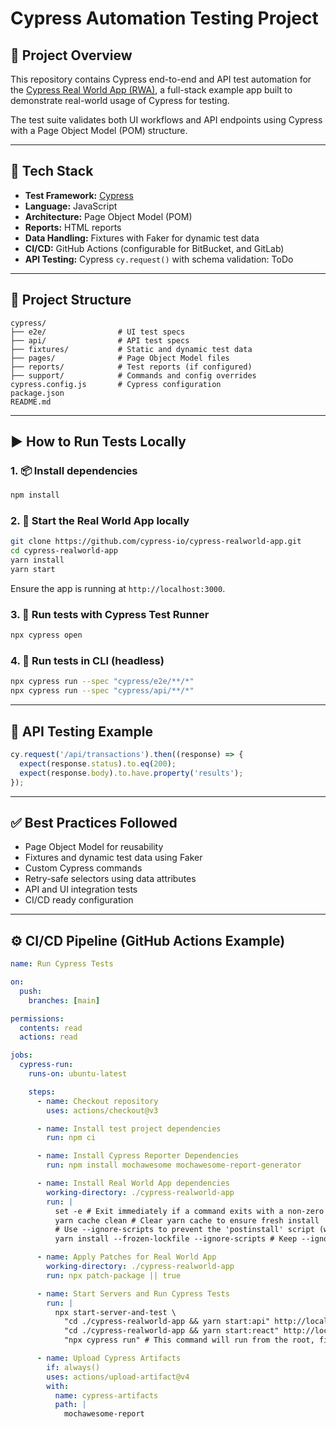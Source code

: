 # Cypress Automation Testing Project

## 📌 Project Overview

This repository contains Cypress end-to-end and API test automation for the [Cypress Real World App (RWA)](https://github.com/cypress-io/cypress-realworld-app), a full-stack example app built to demonstrate real-world usage of Cypress for testing.

The test suite validates both UI workflows and API endpoints using Cypress with a Page Object Model (POM) structure.

---

## 🧰 Tech Stack

- **Test Framework:** [Cypress](https://www.cypress.io/)
- **Language:** JavaScript
- **Architecture:** Page Object Model (POM)
- **Reports:** HTML reports
- **Data Handling:** Fixtures with Faker for dynamic test data
- **CI/CD:** GitHub Actions (configurable for BitBucket, and GitLab)
- **API Testing:** Cypress `cy.request()` with schema validation: ToDo

---

## 📁 Project Structure

```
cypress/
├── e2e/                # UI test specs
├── api/                # API test specs
├── fixtures/           # Static and dynamic test data
├── pages/              # Page Object Model files
├── reports/            # Test reports (if configured)
├── support/            # Commands and config overrides
cypress.config.js       # Cypress configuration
package.json
README.md
```

---

## ▶️ How to Run Tests Locally

### 1. 📦 Install dependencies

```bash
npm install
```

### 2. 🚀 Start the Real World App locally

```bash
git clone https://github.com/cypress-io/cypress-realworld-app.git
cd cypress-realworld-app
yarn install
yarn start
```

Ensure the app is running at `http://localhost:3000`.

### 3. 🧪 Run tests with Cypress Test Runner

```bash
npx cypress open
```

### 4. 🧪 Run tests in CLI (headless)

```bash
npx cypress run --spec "cypress/e2e/**/*"
npx cypress run --spec "cypress/api/**/*"
```

---

## 🔌 API Testing Example

```js
cy.request('/api/transactions').then((response) => {
  expect(response.status).to.eq(200);
  expect(response.body).to.have.property('results');
});
```

---

## ✅ Best Practices Followed

- Page Object Model for reusability
- Fixtures and dynamic test data using Faker
- Custom Cypress commands
- Retry-safe selectors using data attributes
- API and UI integration tests
- CI/CD ready configuration

---

## ⚙️ CI/CD Pipeline (GitHub Actions Example)

```yaml
name: Run Cypress Tests

on:
  push:
    branches: [main]

permissions:
  contents: read
  actions: read

jobs:
  cypress-run:
    runs-on: ubuntu-latest

    steps:
      - name: Checkout repository
        uses: actions/checkout@v3

      - name: Install test project dependencies
        run: npm ci

      - name: Install Cypress Reporter Dependencies
        run: npm install mochawesome mochawesome-report-generator

      - name: Install Real World App dependencies
        working-directory: ./cypress-realworld-app
        run: |
          set -e # Exit immediately if a command exits with a non-zero status.
          yarn cache clean # Clear yarn cache to ensure fresh install
          # Use --ignore-scripts to prevent the 'postinstall' script (which includes husky) from failing.
          yarn install --frozen-lockfile --ignore-scripts # Keep --ignore-scripts

      - name: Apply Patches for Real World App
        working-directory: ./cypress-realworld-app
        run: npx patch-package || true

      - name: Start Servers and Run Cypress Tests
        run: |
          npx start-server-and-test \
            "cd ./cypress-realworld-app && yarn start:api" http://localhost:3001 \
            "cd ./cypress-realworld-app && yarn start:react" http://localhost:3000 \
            "npx cypress run" # This command will run from the root, finding Cypress files.

      - name: Upload Cypress Artifacts
        if: always()
        uses: actions/upload-artifact@v4
        with:
          name: cypress-artifacts
          path: |
            mochawesome-report 

```

